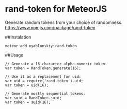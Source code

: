 # rand-token for MeteorJS
Generate random tokens from your choice of randomness.
https://www.npmjs.com/package/rand-token

##Instalation
```
meteor add nyablonskiy:rand-token
```

##Usage
```
// Generate a 16 character alpha-numeric token:
var token = RandToken.generate(16);

// Use it as a replacement for uid:
var uid = require('rand-token').uid;
var token = uid(16);

// Generate mostly sequential tokens:
var suid = RandToken.suid;
var token = suid(16);
```